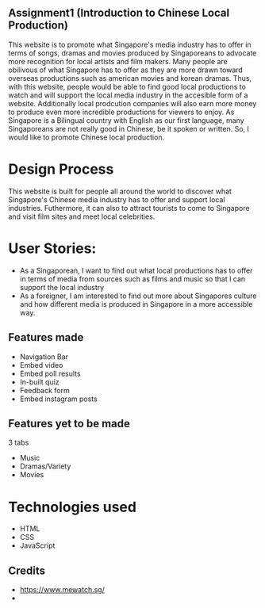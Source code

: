 ## Assignment1 (Introduction to Chinese Local Production)

This website is to promote what Singapore's media industry has to offer in terms of songs, dramas and movies produced by Singaporeans to advocate more recognition for local artists and film makers. Many people are obilivous of what Singapore has to offer as they are more drawn toward overseas productions such as american movies and korean dramas. Thus, with this website, people would be able to find good local productions to watch and will support the local media industry in the accesible form of a website. Additionally local prodcution companies will also earn more money to produce even more incredible productions for viewers to enjoy. As Singapore is a Bilingual country with English as our first language, many Singaporeans are not really good in Chinese, be it spoken or written. So, I would like to promote Chinese local production.

# Design Process

This website is built for people all around the world to discover what Singapore's Chinese media industry has to offer and support local industries. Futhermore, it can also to attract tourists to come to Singapore and visit film sites and meet local celebrities.

# User Stories:

- As a Singaporean, I want to find out what local productions has to offer in terms of media from sources such as films and music so that I can support the local industry
- As a foreigner, I am interested to find out more about Singapores culture and how different media is produced in Singapore in a more accessible way.

## Features made

- Navigation Bar
- Embed video
- Embed poll results
- In-built quiz
- Feedback form
- Embed instagram posts

## Features yet to be made

3 tabs

- Music
- Dramas/Variety
- Movies

# Technologies used

- HTML
- CSS
- JavaScript

## Credits

- https://www.mewatch.sg/
-
